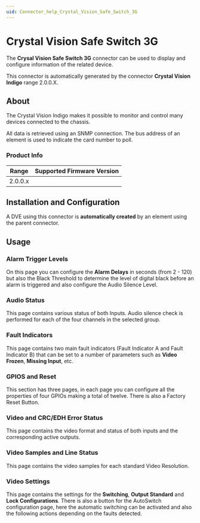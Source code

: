 ```yaml
---
uid: Connector_help_Crystal_Vision_Safe_Switch_3G
---
```


# Crystal Vision Safe Switch 3G

The **Crysal Vision Safe Switch 3G** connector can be used to display and configure information of the related device.

This connector is automatically generated by the connector **Crystal Vision Indigo** range 2.0.0.X.

## About

The Crystal Vision Indigo makes it possible to monitor and control many devices connected to the chassis.

All data is retrieved using an SNMP connection. The bus address of an element is used to indicate the card number to poll.

### Product Info

| Range | Supported Firmware Version |
|------------------|-----------------------------|
| 2.0.0.x          |                             |

## Installation and Configuration

A DVE using this connector is **automatically created** by an element using the parent connector.

## Usage

### Alarm Trigger Levels

On this page you can configure the **Alarm Delays** in seconds (from 2 - 120) but also the Black Threshold to determine the level of digital black before an alarm is triggered and also configure the Audio Silence Level.

### Audio Status

This page contains various status of both Inputs. Audio silence check is performed for each of the four channels in the selected group.

### Fault Indicators

This page contains two main fault indicators (Fault Indicator A and Fault Indicator B) that can be set to a number of parameters such as **Video Frozen**, **Missing Input**, etc.

### GPIOS and Reset

This section has three pages, in each page you can configure all the properties of four GPIOs making a total of twelve. There is also a Factory Reset Button.

### Video and CRC/EDH Error Status

This page contains the video format and status of both inputs and the corresponding active outputs.

### Video Samples and Line Status

This page contains the video samples for each standard Video Resolution.

### Video Settings

This page contains the settings for the **Switching**, **Output Standard** and **Lock Configurations**. There is also a button for the AutoSwitch configuration page, here the automatic switching can be activated and also the following actions depending on the faults detected.
